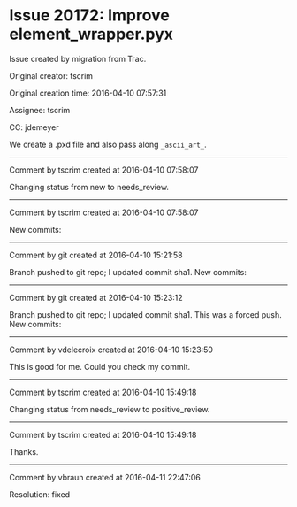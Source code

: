 # Issue 20172: Improve element_wrapper.pyx

Issue created by migration from Trac.

Original creator: tscrim

Original creation time: 2016-04-10 07:57:31

Assignee: tscrim

CC:  jdemeyer

We create a .pxd file and also pass along `_ascii_art_`.


---

Comment by tscrim created at 2016-04-10 07:58:07

Changing status from new to needs_review.


---

Comment by tscrim created at 2016-04-10 07:58:07

New commits:


---

Comment by git created at 2016-04-10 15:21:58

Branch pushed to git repo; I updated commit sha1. New commits:


---

Comment by git created at 2016-04-10 15:23:12

Branch pushed to git repo; I updated commit sha1. This was a forced push. New commits:


---

Comment by vdelecroix created at 2016-04-10 15:23:50

This is good for me. Could you check my commit.


---

Comment by tscrim created at 2016-04-10 15:49:18

Changing status from needs_review to positive_review.


---

Comment by tscrim created at 2016-04-10 15:49:18

Thanks.


---

Comment by vbraun created at 2016-04-11 22:47:06

Resolution: fixed
